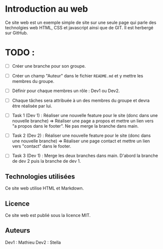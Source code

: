 # Introduction au web

Ce site web est un exemple simple de site sur une seule page qui parle des technolgies web HTML, CSS et javascript ainsi que de GIT. Il est herbergé sur GitHub.

# TODO :

- [ ] Créer une branche pour son groupe.
- [ ] Créer un champ "Auteur" dans le fichier `README.md` et y mettre les membres du groupe.
- [ ] Définir pour chaque membres un rôle : Dev1 ou Dev2.
- [ ] Chaque tâches sera attribuée à un des membres du groupe et devra être réalisée par lui.
- [ ] Task 1 (Dev 1) : Réaliser une nouvelle feature pour le site (donc dans une nouvelle branche) => Réaliser une page a propos et mettre un lien vers "a propos dans le footer". Ne pas merge la branche dans main.
- [ ] Task 2 (Dev 2) : Réaliser une nouvelle feature pour le site (donc dans une nouvelle branche) => Réaliser une page contact et mettre un lien vers "contact" dans le footer.
- [ ] Task 3 (Dev 1) : Merge les deux branches dans main. D'abord la branche de dev 2 puis la branche de dev 1.


## Technologies utilisées

Ce site web utilise HTML et Markdown.

## Licence

Ce site web est publié sous la licence MIT.

## Auteurs

Dev1 : Mathieu
Dev2 : Stella